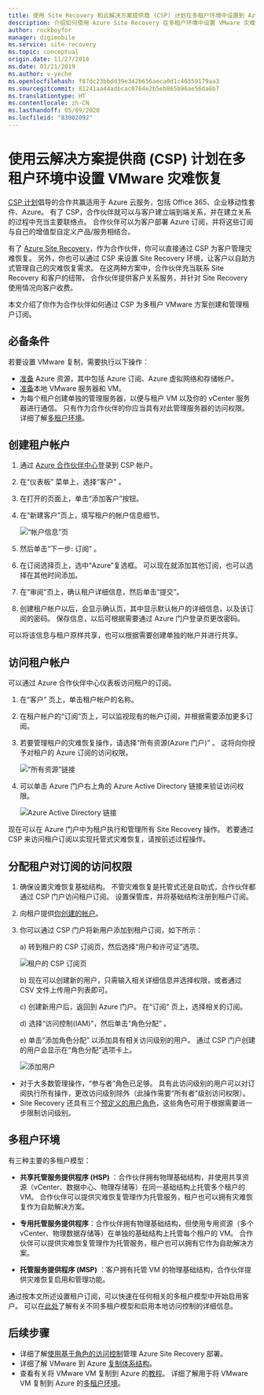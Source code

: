 ```yaml
---
title: 使用 Site Recovery 和云解决方案提供商 (CSP) 计划在多租户环境中设置到 Azure 的 VMware 灾难恢复 | Azure
description: 介绍如何使用 Azure Site Recovery 在多租户环境中设置 VMware 灾难恢复。
author: rockboyfor
manager: digimobile
ms.service: site-recovery
ms.topic: conceptual
origin.date: 11/27/2018
ms.date: 01/21/2019
ms.author: v-yeche
ms.openlocfilehash: f87dc23bbdd39e342b656aeca0d1c40350179aa3
ms.sourcegitcommit: 81241aa44adbcac0764e2b5eb865b96ae56da6b7
ms.translationtype: HT
ms.contentlocale: zh-CN
ms.lasthandoff: 05/09/2020
ms.locfileid: "83002092"
---
```

<!--NOT SUITABLE FOR AZURE CHINA CLOUD DUE TO LIMIT DESCRIPTION-->
# <a name="set-up-vmware-disaster-recovery-in-a-multi-tenancy-environment-with-the-cloud-solution-provider-csp-program"></a>使用云解决方案提供商 (CSP) 计划在多租户环境中设置 VMware 灾难恢复

[CSP 计划](https://www.21vbluecloud.com/partner-china/welcome/)倡导的合作共赢适用于 Azure 云服务，包括 Office 365、企业移动性套件、Azure。 有了 CSP，合作伙伴就可以与客户建立端到端关系，并在建立关系的过程中充当主要联络点。 合作伙伴可以为客户部署 Azure 订阅，并将这些订阅与自己的增值型自定义产品/服务相结合。

有了 [Azure Site Recovery](site-recovery-overview.md)，作为合作伙伴，你可以直接通过 CSP 为客户管理灾难恢复。 另外，你也可以通过 CSP 来设置 Site Recovery 环境，让客户以自助方式管理自己的灾难恢复需求。 在这两种方案中，合作伙伴充当联系 Site Recovery 和客户的纽带。 合作伙伴提供客户关系服务，并针对 Site Recovery 使用情况向客户收费。

本文介绍了你作为合作伙伴如何通过 CSP 为多租户 VMware 方案创建和管理租户订阅。

## <a name="prerequisites"></a>必备条件

若要设置 VMware 复制，需要执行以下操作：

- [准备](tutorial-prepare-azure.md) Azure 资源，其中包括 Azure 订阅、Azure 虚拟网络和存储帐户。
- [准备](vmware-azure-tutorial-prepare-on-premises.md)本地 VMware 服务器和 VM。
- 为每个租户创建单独的管理服务器，以便与租户 VM 以及你的 vCenter 服务器进行通信。 只有作为合作伙伴的你应当具有对此管理服务器的访问权限。 详细了解[多租户环境](vmware-azure-multi-tenant-overview.md)。

## <a name="create-a-tenant-account"></a>创建租户帐户

1. 通过 [Azure 合作伙伴中心](https://market-publish.azure.cn/zh-cn/isv/index)登录到 CSP 帐户。
2. 在“仪表板”  菜单上，选择“客户”  。
3. 在打开的页面上，单击“添加客户”按钮。 
4. 在“新建客户”页上，填写租户的帐户信息细节。 

    ![“帐户信息”页](./media/vmware-azure-multi-tenant-csp-disaster-recovery/customer-add-filled.png)

5. 然后单击“下一步: 订阅”  。
6. 在订阅选择页上，选中“Azure”复选框。  可以现在就添加其他订阅，也可以选择在其他时间添加。
7. 在“审阅”页上，确认租户详细信息，然后单击“提交”。  
8. 创建租户帐户以后，会显示确认页，其中显示默认帐户的详细信息，以及该订阅的密码。 保存信息，以后可根据需要通过 Azure 门户登录页更改密码。

可以将该信息与租户原样共享，也可以根据需要创建单独的帐户并进行共享。

## <a name="access-the-tenant-account"></a>访问租户帐户

可以通过 Azure 合作伙伴中心仪表板访问租户的订阅。

1. 在“客户”  页上，单击租户帐户的名称。
2. 在租户帐户的“订阅”页上，可以监视现有的帐户订阅，并根据需要添加更多订阅。 
3. 若要管理租户的灾难恢复操作，请选择“所有资源(Azure 门户)”  。 这将向你授予对租户的 Azure 订阅的访问权限。

    ![“所有资源”链接](./media/vmware-azure-multi-tenant-csp-disaster-recovery/all-resources-select.png)  

4. 可以单击 Azure 门户右上角的 Azure Active Directory 链接来验证访问权限。

    ![Azure Active Directory 链接](./media/vmware-azure-multi-tenant-csp-disaster-recovery/aad-admin-display.png)

现在可以在 Azure 门户中为租户执行和管理所有 Site Recovery 操作。 若要通过 CSP 来访问租户订阅以实现托管式灾难恢复，请按前述过程操作。

## <a name="assign-tenant-access-to-the-subscription"></a>分配租户对订阅的访问权限

1. 确保设置灾难恢复基础结构。 不管灾难恢复是托管式还是自助式，合作伙伴都通过 CSP 门户访问租户订阅。 设置保管库，并将基础结构注册到租户订阅。
2. 向租户提供[你创建的帐户](#create-a-tenant-account)。
3. 你可以通过 CSP 门户将新用户添加到租户订阅，如下所示：

    a) 转到租户的 CSP 订阅页，然后选择“用户和许可证”选项。 

      ![租户的 CSP 订阅页](./media/vmware-azure-multi-tenant-csp-disaster-recovery/users-and-licences.png)

    b) 现在可以创建新的用户，只需输入相关详细信息并选择权限，或者通过 CSV 文件上传用户列表即可。

    c) 创建新用户后，返回到 Azure 门户。 在“订阅”  页上，选择相关的订阅。

    d) 选择“访问控制(IAM)”，然后单击“角色分配”   。

    e) 单击“添加角色分配”  以添加具有相关访问级别的用户。 通过 CSP 门户创建的用户会显示在“角色分配”选项卡上。

      ![添加用户](./media/vmware-azure-multi-tenant-csp-disaster-recovery/add-user-subscription.png)

- 对于大多数管理操作，“参与者”角色已足够。  具有此访问级别的用户可以对订阅执行所有操作，更改访问级别除外（此操作需要“所有者”级别访问权限）。 
- Site Recovery 还具有三个[预定义的用户角色](site-recovery-role-based-linked-access-control.md)，这些角色可用于根据需要进一步限制访问级别。

## <a name="multi-tenant-environments"></a>多租户环境

有三种主要的多租户模型：

* **共享托管服务提供程序 (HSP)** ：合作伙伴拥有物理基础结构，并使用共享资源（vCenter、数据中心、物理存储等）在同一基础结构上托管多个租户的 VM。 合作伙伴可以提供灾难恢复管理作为托管服务，租户也可以拥有灾难恢复作为自助解决方案。

* **专用托管服务提供程序**：合作伙伴拥有物理基础结构，但使用专用资源（多个 vCenter、物理数据存储等）在单独的基础结构上托管每个租户的 VM。 合作伙伴可以提供灾难恢复管理作为托管服务，租户也可以拥有它作为自助解决方案。

* **托管服务提供程序 (MSP)** ：客户拥有托管 VM 的物理基础结构，合作伙伴提供灾难恢复启用和管理功能。

通过按本文所述设置租户订阅，可以快速在任何相关的多租户模型中开始启用客户。 可以在[此处](vmware-azure-multi-tenant-overview.md)了解有关不同多租户模型和启用本地访问控制的详细信息。

## <a name="next-steps"></a>后续步骤
- 详细了解[使用基于角色的访问控制](site-recovery-role-based-linked-access-control.md)管理 Azure Site Recovery 部署。
- 详细了解 VMware 到 Azure [复制体系结构](vmware-azure-architecture.md)。
- 查看有关将 VMware VM 复制到 Azure 的[教程](vmware-azure-tutorial.md)。
详细了解用于将 VMware VM 复制到 Azure 的[多租户环境](vmware-azure-multi-tenant-overview.md)。